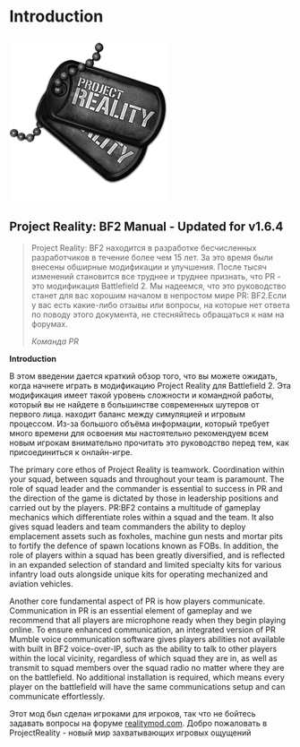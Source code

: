 # Introduction

## ![](../assets/PR_v1_Logo.png)

## **Project Reality: BF2 Manual - Updated for v1.6.4**

> Project Reality: BF2 находится в разработке бесчисленных разработчиков в течение более чем 15 лет. За это время были внесены обширные модификации и улучшения. После тысяч изменений становится все труднее и труднее признать, что PR - это модификация Battlefield 2. Мы надеемся, что это руководство станет для вас хорошим началом в непростом мире PR: BF2.Если у вас есть какие-либо отзывы или вопросы, на которые нет ответа по поводу этого документа, не стесняйтесь обращаться к нам на форумах.
>
> _Команда PR_

**Introduction**

В этом введении дается краткий обзор того, что вы можете ожидать, когда начнете играть в модификацию Project Reality для Battlefield 2. Эта модификация имеет такой уровень сложности и командной работы, который вы не найдете в большинстве современных шутеров от первого лица. находит баланс между симуляцией и игровым процессом. Из-за большого объёма информации, который требует много времени для освоения мы настоятельно рекомендуем всем новым игрокам внимательно прочитать это руководство перед тем, как присоединиться к онлайн-игре.

The primary core ethos of Project Reality is teamwork. Coordination within your squad, between squads and throughout your team is paramount. The role of squad leader and the commander is essential to success in PR and the direction of the game is dictated by those in leadership positions and carried out by the players. PR:BF2 contains a multitude of gameplay mechanics which differentiate roles within a squad and the team. It also gives squad leaders and team commanders the ability to deploy emplacement assets such as foxholes, machine gun nests and mortar pits to fortify the defence of spawn locations known as FOBs. In addition, the role of players within a squad has been greatly diversified, and is reflected in an expanded selection of standard and limited specialty kits for various infantry load outs alongside unique kits for operating mechanized and aviation vehicles.

Another core fundamental aspect of PR is how players communicate. Communication in PR is an essential element of gameplay and we recommend that all players are microphone ready when they begin playing online. To ensure enhanced communication, an integrated version of PR Mumble voice communication software gives players abilities not available with built in BF2 voice-over-IP, such as the ability to talk to other players within the local vicinity, regardless of which squad they are in, as well as transmit to squad members over the squad radio no matter where they are on the battlefield. No additional installation is required, which means every player on the battlefield will have the same communications setup and can communicate effortlessly.

Этот мод был сделан игроками для игроков, так что не бойтесь задавать вопросы на форуме [realitymod.com](https://www.realitymod.com/forum/forumdisplay.php?f=27). Добро пожаловать в ProjectReality - новый мир захватывающих игровых 
ощущений

